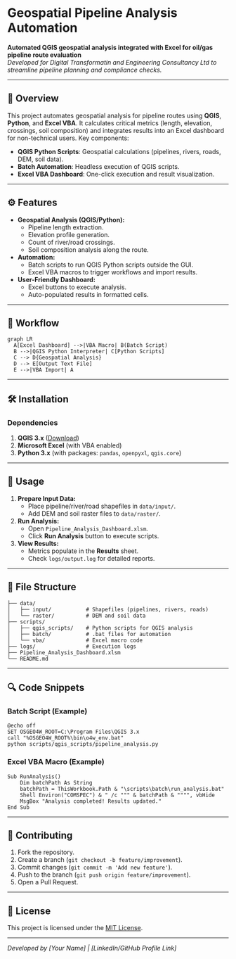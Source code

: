 # Geospatial Pipeline Analysis Automation

**Automated QGIS geospatial analysis integrated with Excel for oil/gas pipeline route evaluation**  
*Developed for Digital Transformatin and Engineering Consultancy Ltd to streamline pipeline planning and compliance checks.*

---

## 📌 Overview
This project automates geospatial analysis for pipeline routes using **QGIS**, **Python**, and **Excel VBA**. It calculates critical metrics (length, elevation, crossings, soil composition) and integrates results into an Excel dashboard for non-technical users. Key components:
- **QGIS Python Scripts**: Geospatial calculations (pipelines, rivers, roads, DEM, soil data).
- **Batch Automation**: Headless execution of QGIS scripts.
- **Excel VBA Dashboard**: One-click execution and result visualization.

---

## ⚙️ Features
- **Geospatial Analysis (QGIS/Python):**
  - Pipeline length extraction.
  - Elevation profile generation.
  - Count of river/road crossings.
  - Soil composition analysis along the route.
- **Automation:**
  - Batch scripts to run QGIS Python scripts outside the GUI.
  - Excel VBA macros to trigger workflows and import results.
- **User-Friendly Dashboard:**
  - Excel buttons to execute analysis.
  - Auto-populated results in formatted cells.

---

## 🔄 Workflow
```mermaid
graph LR
  A[Excel Dashboard] -->|VBA Macro| B(Batch Script)
  B -->|QGIS Python Interpreter| C[Python Scripts]
  C --> D{Geospatial Analysis}
  D --> E[Output Text File]
  E -->|VBA Import| A
```

---

## 🛠️ Installation
### Dependencies
1. **QGIS 3.x** ([Download](https://qgis.org))
2. **Microsoft Excel** (with VBA enabled)
3. **Python 3.x** (with packages: `pandas`, `openpyxl`, `qgis.core`)

---

## 🚀 Usage
1. **Prepare Input Data:**
   - Place pipeline/river/road shapefiles in `data/input/`.
   - Add DEM and soil raster files to `data/raster/`.
2. **Run Analysis:**
   - Open `Pipeline_Analysis_Dashboard.xlsm`.
   - Click **Run Analysis** button to execute scripts.
3. **View Results:**
   - Metrics populate in the **Results** sheet.
   - Check `logs/output.log` for detailed reports.

---

## 📂 File Structure
```
├── data/
│   ├── input/           # Shapefiles (pipelines, rivers, roads)
│   └── raster/          # DEM and soil data
├── scripts/
│   ├── qgis_scripts/    # Python scripts for QGIS analysis
│   ├── batch/           # .bat files for automation
│   └── vba/             # Excel macro code
├── logs/                # Execution logs
├── Pipeline_Analysis_Dashboard.xlsm
└── README.md
```

---

## 🔍 Code Snippets
### Batch Script (Example)
```batch
@echo off
SET OSGEO4W_ROOT=C:\Program Files\QGIS 3.x
call "%OSGEO4W_ROOT%\bin\o4w_env.bat"
python scripts/qgis_scripts/pipeline_analysis.py
```

### Excel VBA Macro (Example)
```vba
Sub RunAnalysis()
    Dim batchPath As String
    batchPath = ThisWorkbook.Path & "\scripts\batch\run_analysis.bat"
    Shell Environ("COMSPEC") & " /c """ & batchPath & """", vbHide
    MsgBox "Analysis completed! Results updated."
End Sub
```

---

## 🤝 Contributing
1. Fork the repository.
2. Create a branch (`git checkout -b feature/improvement`).
3. Commit changes (`git commit -m 'Add new feature'`).
4. Push to the branch (`git push origin feature/improvement`).
5. Open a Pull Request.

---

## 📄 License
This project is licensed under the [MIT License](LICENSE).

---

*Developed by [Your Name] | [LinkedIn/GitHub Profile Link]*
